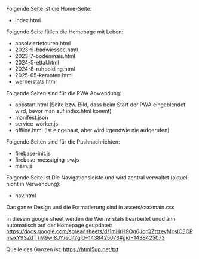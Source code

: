 Folgende Seite ist die Home-Seite:
- index.html

Folgende Seite füllen die Homepage mit Leben:

- absolviertetouren.html
- 2023-9-badwiessee.html
- 2023-7-bodenmais.html
- 2024-5-ettal.html
- 2024-8-ruhpolding.html
- 2025-05-kemoten.html
- wernerstats.html


Folgende Seiten sind für die PWA Anwendung:
- appstart.html (Seite bzw. Bild, dass beim Start der PWA eingeblendet wird, bevor man auf index.html kommt)
- manifest.json
- service-worker.js
- offline.html (ist eingebaut, aber wird irgendwie nie aufgerufen)

Folgende Seiten sind für die Pushnachrichten:
- firebase-init.js
- firebase-messaging-sw.js
- main.js


Folgende Seite ist Die Navigationsleiste und wird zentral verwaltet (aktuell nicht in Verwendung):
- nav.html

Das ganze Design und die Formatierung sind in  assets/css/main.css

In diesem google sheet werden die Wernerstats bearbeitet undd ann automatisch auf der Homepage geupdatet:
https://docs.google.com/spreadsheets/d/1mHrH9Og6JcrQZttzevMcsIC3CPmaxY9SZdTTM9wI8JY/edit?gid=1438425073#gid=1438425073



Quelle des Ganzen ist:
https://html5up.net/txt
